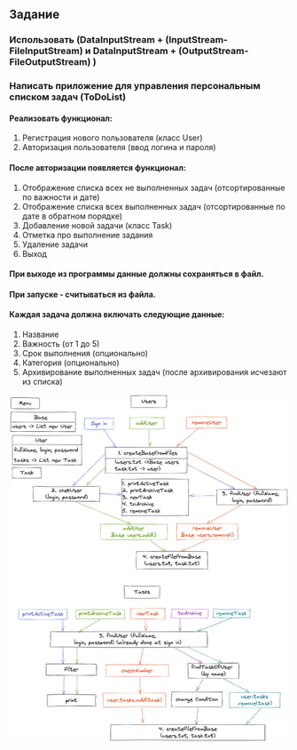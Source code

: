 ## Задание 
### Использовать (DataInputStream + (InputStream-FileInputStream) и DataInputStream + (OutputStream-FileOutputStream) )

### Написать приложение для управления персональным списком задач (ToDoList)

#### Реализовать функционал:
1. Регистрация нового пользователя (класс User)
2. Авторизация пользователя (ввод логина и пароля)

#### После авторизации появляется функционал:
1. Отображение списка всех не выполненных задач (отсортированные по важности и дате)
2. Отображение списка всех выполненных задач (отсортированные по дате в обратном порядке)
3. Добавление новой задачи (класс Task)
4. Отметка про выполнение задания
5. Удаление задачи
6. Выход

#### При выходе из программы данные должны сохраняться в файл.
#### При запуске - считываться из файла.

#### Каждая задача должна включать следующие данные:
1. Название
2. Важность (от 1 до 5)
3. Срок выполнения (опционально)
4. Категория (опционально)
5. Архивирование выполненных задач (после архивирования исчезают из списка)

![](images/Scheme.png)

